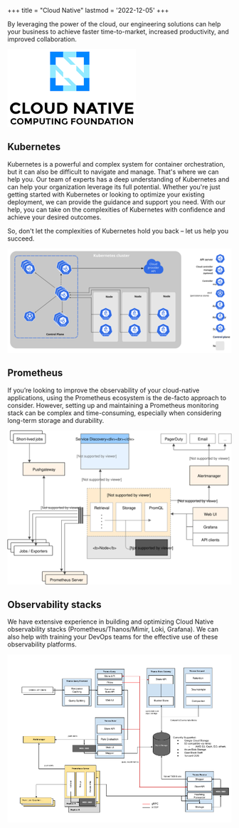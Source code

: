 +++
title = "Cloud Native"
lastmod = '2022-12-05'
+++

By leveraging the power of the cloud, our engineering solutions can help your
business to achieve faster time-to-market, increased productivity, and improved
collaboration.

![Cloud Native](../../../images/cloud-native.png)

<!--more-->

## Kubernetes

Kubernetes is a powerful and complex system for container orchestration, but it
can also be difficult to navigate and manage. That's where we can help you.
Our team of experts has a deep understanding of Kubernetes and can help your
organization leverage its full potential.
Whether you're just getting started with Kubernetes or looking to optimize your
existing deployment, we can provide the guidance and support you need.
With our help, you can take on the complexities of Kubernetes with confidence
and achieve your desired outcomes.

So, don't let the complexities of Kubernetes hold you back – let us help you
succeed.

![Kubernetes architecture](../../../images/components-of-kubernetes.svg)

<!--
## CI/CD

![Typical CI/CD pipeline](../../../images/typical_pipeline_shared_creds.png)
-->

## Prometheus

If you’re looking to improve the observability of your cloud-native
applications, using the Prometheus ecosystem is the de-facto approach to
consider. However, setting up and maintaining a Prometheus monitoring stack can
be complex and time-consuming, especially when considering long-term storage
and durability.


![Prometheus Components](../../../images/prometheus.svg)

## Observability stacks

We have extensive experience in building and optimizing Cloud Native
observability stacks (Prometheus/Thanos/Mimir, Loki, Grafana). We can also help
with training your DevOps teams for the effective use of these observability
platforms.

![Thanos architecture](../../../images/thanos.png)
